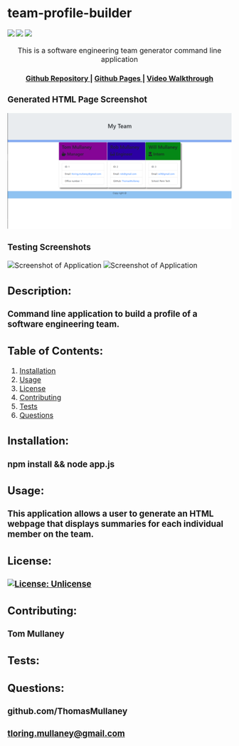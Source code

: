 # team-profile-builder

<div>
    <h4>
    </a>
    <a href="https://github.com/ThomasMullaney/team-profile-builder/stargazers"><img src="https://img.shields.io/github/stars/ThomasMullaney/team-profile-builder.svg?style=plasticr"/></a>
    <a href="https://github.com/ThomasMullaney/team-profile-builder/commits/master"><img src="https://img.shields.io/github/last-commit/ThomasMullaney/team-profile-builder.svg?style=plasticr"/></a>
        <a href="https://github.com/ThomasMullaney/team-profile-builder/commits/master"><img src="https://img.shields.io/github/commit-activity/y/ThomasMullaney/team-profile-builder.svg?style=plasticr"/></a>
    </h4>
</div>

<p align="center"><font size="3">
This is a software engineering team generator command line application</p>
<div align="center"><a name="menu"></a>
  <h4>
    <a href="https://github.com/ThomasMullaney/team-profile-builder">
      Github Repository
    </a>
<span> | </span>
<a href="https://thomasmullaney.github.io/team-profile-builder/.">
      Github Pages
    </a>
    <span> | </span>
<a href="https://thomasmullaney.github.io/team-profile-builder/.">
      Video Walkthrough
    </a>
  </h4>
</div>
<h3> Generated HTML Page Screenshot </h3>

![Screenshot of Application](img/Capture.PNG)
<h3> Testing Screenshots </h3>

![Screenshot of Application](img/2020-08-19(2).PNG)
![Screenshot of Application](img/2020-08-19(3).PNG)

## Description:
### Command line application to build a profile of a software engineering team.

## Table of Contents:
     
1. [Installation](#installation)
2. [Usage](#usage)
3. [License](#license)
4. [Contributing](#contributing)
5. [Tests](#tests)
6. [Questions](#questions) 

## Installation: 
### npm install && node app.js

## Usage:
### This application allows a user to generate an HTML webpage that displays summaries for each individual member on the team.

## License:
### [![License: Unlicense](https://img.shields.io/badge/license-Unlicense-blue.svg)](http://unlicense.org/)
    
## Contributing:
### Tom Mullaney

## Tests:
### 

    
## Questions:
### github.com/ThomasMullaney
### tloring.mullaney@gmail.com
    